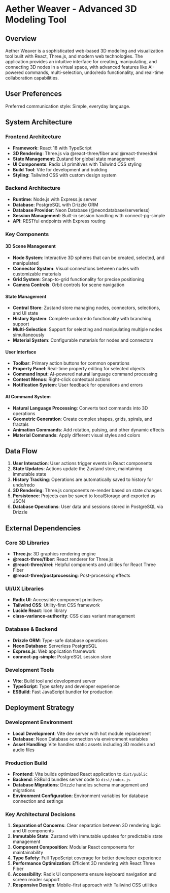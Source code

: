 # Aether Weaver - Advanced 3D Modeling Tool

## Overview
Aether Weaver is a sophisticated web-based 3D modeling and visualization tool built with React, Three.js, and modern web technologies. The application provides an intuitive interface for creating, manipulating, and connecting 3D nodes in a virtual space, with advanced features like AI-powered commands, multi-selection, undo/redo functionality, and real-time collaboration capabilities.

## User Preferences
Preferred communication style: Simple, everyday language.

## System Architecture

### Frontend Architecture
- **Framework**: React 18 with TypeScript
- **3D Rendering**: Three.js via @react-three/fiber and @react-three/drei
- **State Management**: Zustand for global state management
- **UI Components**: Radix UI primitives with Tailwind CSS styling
- **Build Tool**: Vite for development and building
- **Styling**: Tailwind CSS with custom design system

### Backend Architecture
- **Runtime**: Node.js with Express.js server
- **Database**: PostgreSQL with Drizzle ORM
- **Database Provider**: Neon Database (@neondatabase/serverless)
- **Session Management**: Built-in session handling with connect-pg-simple
- **API**: RESTful endpoints with Express routing

### Key Components

#### 3D Scene Management
- **Node System**: Interactive 3D spheres that can be created, selected, and manipulated
- **Connector System**: Visual connections between nodes with customizable materials
- **Grid System**: Snap-to-grid functionality for precise positioning
- **Camera Controls**: Orbit controls for scene navigation

#### State Management
- **Central Store**: Zustand store managing nodes, connectors, selections, and UI state
- **History System**: Complete undo/redo functionality with branching support
- **Multi-Selection**: Support for selecting and manipulating multiple nodes simultaneously
- **Material System**: Configurable materials for nodes and connectors

#### User Interface
- **Toolbar**: Primary action buttons for common operations
- **Property Panel**: Real-time property editing for selected objects
- **Command Input**: AI-powered natural language command processing
- **Context Menus**: Right-click contextual actions
- **Notification System**: User feedback for operations and errors

#### AI Command System
- **Natural Language Processing**: Converts text commands into 3D operations
- **Geometric Generation**: Create complex shapes, grids, spirals, and fractals
- **Animation Commands**: Add rotation, pulsing, and other dynamic effects
- **Material Commands**: Apply different visual styles and colors

## Data Flow

1. **User Interaction**: User actions trigger events in React components
2. **State Updates**: Actions update the Zustand store, maintaining immutable state
3. **History Tracking**: Operations are automatically saved to history for undo/redo
4. **3D Rendering**: Three.js components re-render based on state changes
5. **Persistence**: Projects can be saved to localStorage and exported as JSON
6. **Database Operations**: User data and sessions stored in PostgreSQL via Drizzle

## External Dependencies

### Core 3D Libraries
- **Three.js**: 3D graphics rendering engine
- **@react-three/fiber**: React renderer for Three.js
- **@react-three/drei**: Helpful components and utilities for React Three Fiber
- **@react-three/postprocessing**: Post-processing effects

### UI/UX Libraries
- **Radix UI**: Accessible component primitives
- **Tailwind CSS**: Utility-first CSS framework
- **Lucide React**: Icon library
- **class-variance-authority**: CSS class variant management

### Database & Backend
- **Drizzle ORM**: Type-safe database operations
- **Neon Database**: Serverless PostgreSQL
- **Express.js**: Web application framework
- **connect-pg-simple**: PostgreSQL session store

### Development Tools
- **Vite**: Build tool and development server
- **TypeScript**: Type safety and developer experience
- **ESBuild**: Fast JavaScript bundler for production

## Deployment Strategy

### Development Environment
- **Local Development**: Vite dev server with hot module replacement
- **Database**: Neon Database connection via environment variables
- **Asset Handling**: Vite handles static assets including 3D models and audio files

### Production Build
- **Frontend**: Vite builds optimized React application to `dist/public`
- **Backend**: ESBuild bundles server code to `dist/index.js`
- **Database Migrations**: Drizzle handles schema management and migrations
- **Environment Configuration**: Environment variables for database connection and settings

### Key Architectural Decisions

1. **Separation of Concerns**: Clear separation between 3D rendering logic and UI components
2. **Immutable State**: Zustand with immutable updates for predictable state management
3. **Component Composition**: Modular React components for maintainability
4. **Type Safety**: Full TypeScript coverage for better developer experience
5. **Performance Optimization**: Efficient 3D rendering with React Three Fiber
6. **Accessibility**: Radix UI components ensure keyboard navigation and screen reader support
7. **Responsive Design**: Mobile-first approach with Tailwind CSS utilities